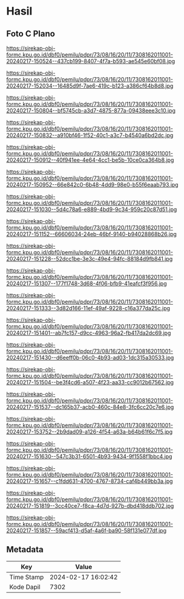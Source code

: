 # Hasil

## Foto C Plano

https://sirekap-obj-formc.kpu.go.id/dbf0/pemilu/pdpr/73/08/16/20/11/7308162011001-20240217-150524--437cb199-8407-4f7a-b593-ae545e60bf08.jpg

https://sirekap-obj-formc.kpu.go.id/dbf0/pemilu/pdpr/73/08/16/20/11/7308162011001-20240217-152034--16485d9f-7ae6-419c-b123-a386cf64b8d8.jpg

https://sirekap-obj-formc.kpu.go.id/dbf0/pemilu/pdpr/73/08/16/20/11/7308162011001-20240217-150804--bf5745cb-a3d7-4875-877a-09438eee3c10.jpg

https://sirekap-obj-formc.kpu.go.id/dbf0/pemilu/pdpr/73/08/16/20/11/7308162011001-20240217-150832--a910bf46-1f52-40c1-a3c7-b4540a6bd2dc.jpg

https://sirekap-obj-formc.kpu.go.id/dbf0/pemilu/pdpr/73/08/16/20/11/7308162011001-20240217-150912--40f941ee-4e64-4cc1-be5b-10ce0ca364b8.jpg

https://sirekap-obj-formc.kpu.go.id/dbf0/pemilu/pdpr/73/08/16/20/11/7308162011001-20240217-150952--66e842c0-6b48-4dd9-98e0-b55f6eaab793.jpg

https://sirekap-obj-formc.kpu.go.id/dbf0/pemilu/pdpr/73/08/16/20/11/7308162011001-20240217-151030--5d4c78a6-e889-4bd9-9c34-959c20c87d51.jpg

https://sirekap-obj-formc.kpu.go.id/dbf0/pemilu/pdpr/73/08/16/20/11/7308162011001-20240217-151152--66606034-24eb-46bf-9140-b94028868b26.jpg

https://sirekap-obj-formc.kpu.go.id/dbf0/pemilu/pdpr/73/08/16/20/11/7308162011001-20240217-151228--52dcc1be-3e3c-49e4-94fc-88184d9fb841.jpg

https://sirekap-obj-formc.kpu.go.id/dbf0/pemilu/pdpr/73/08/16/20/11/7308162011001-20240217-151307--177f1748-3d68-4f06-bfb9-41eafcf3f956.jpg

https://sirekap-obj-formc.kpu.go.id/dbf0/pemilu/pdpr/73/08/16/20/11/7308162011001-20240217-151333--3d82d166-11ef-49af-9228-c16a377da25c.jpg

https://sirekap-obj-formc.kpu.go.id/dbf0/pemilu/pdpr/73/08/16/20/11/7308162011001-20240217-151401--ab7fc157-d9cc-4963-96a2-fb417da2dc69.jpg

https://sirekap-obj-formc.kpu.go.id/dbf0/pemilu/pdpr/73/08/16/20/11/7308162011001-20240217-151430--d6eeff0b-06c0-4b93-ad03-1dc315a30533.jpg

https://sirekap-obj-formc.kpu.go.id/dbf0/pemilu/pdpr/73/08/16/20/11/7308162011001-20240217-151504--be3f4cd6-a507-4f23-aa33-cc9012b67562.jpg

https://sirekap-obj-formc.kpu.go.id/dbf0/pemilu/pdpr/73/08/16/20/11/7308162011001-20240217-151537--dc165b37-acb0-460c-84e8-3fc6cc20c7e6.jpg

https://sirekap-obj-formc.kpu.go.id/dbf0/pemilu/pdpr/73/08/16/20/11/7308162011001-20240217-153752--2b9dad09-a126-4f54-a63a-b64b61f6c7f5.jpg

https://sirekap-obj-formc.kpu.go.id/dbf0/pemilu/pdpr/73/08/16/20/11/7308162011001-20240217-151630--547c3b31-6501-4b93-9434-9f1558f1bbc4.jpg

https://sirekap-obj-formc.kpu.go.id/dbf0/pemilu/pdpr/73/08/16/20/11/7308162011001-20240217-151657--c1fdd631-4700-4767-8734-caf4b449bb3a.jpg

https://sirekap-obj-formc.kpu.go.id/dbf0/pemilu/pdpr/73/08/16/20/11/7308162011001-20240217-151819--3cc40ce7-f8ca-4d7d-927b-dbd418ddb702.jpg

https://sirekap-obj-formc.kpu.go.id/dbf0/pemilu/pdpr/73/08/16/20/11/7308162011001-20240217-151857--59acf413-d5af-4a6f-ba90-58f131e077df.jpg


## Metadata

| Key        | Value               |
| ---------- | ------------------- |
| Time Stamp | 2024-02-17 16:02:42 |
| Kode Dapil | 7302                |



